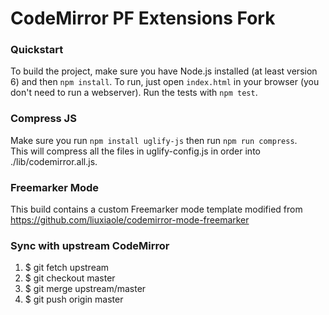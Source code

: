# CodeMirror PF Extensions Fork

### Quickstart

To build the project, make sure you have Node.js installed (at least version 6)
and then `npm install`. To run, just open `index.html` in your
browser (you don't need to run a webserver). Run the tests with `npm test`.

### Compress JS

Make sure you run `npm install uglify-js` then run `npm run compress`.  
This will compress all the files in uglify-config.js in order into ./lib/codemirror.all.js.

### Freemarker Mode

This build contains a custom Freemarker mode template modified from https://github.com/liuxiaole/codemirror-mode-freemarker

### Sync with upstream CodeMirror

1. $ git fetch upstream
2. $ git checkout master
3. $ git merge upstream/master
4. $ git push origin master
